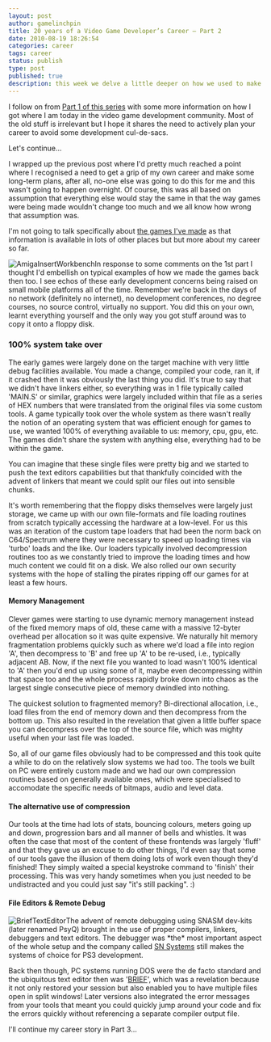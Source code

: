 ```yaml
---
layout: post
author: gamelinchpin
title: 20 years of a Video Game Developer’s Career – Part 2
date: 2010-08-19 18:26:54
categories: career
tags: career
status: publish
type: post
published: true
description: this week we delve a little deeper on how we used to make video games before networks
---
```

I follow on from [Part 1 of this
series](http://game-linchpin.com/2010/08/20-years-of-a-video-game-developer-career.html) with some more information on how I got where I am today in the video game development community. Most of the old stuff is irrelevant but I hope it shares the need to actively plan your career to avoid some development cul-de-sacs.

Let's continue...

I wrapped up the previous post where I'd pretty much reached a point
where I recognised a need to get a grip of my own career and make some
long-term plans, after all, no-one else was going to do this for me and
this wasn't going to happen overnight. Of course, this was all based on
assumption that everything else would stay the same in that the way
games were being made wouldn't change too much and we all know how wrong
that assumption was.

I'm not going to talk specifically about [the games I've
made](http://gamedevconsulting.blogspot.com/p/softography.html) as that information is available in lots of other places but but more about my career so far.

![](/assets/AmigaInsertWorkbench-300x257.gif "AmigaInsertWorkbench")In
response to some comments on the 1st part I thought I'd embellish on
typical examples of how we made the games back then too. I see echos of
these early development concerns being raised on small mobile platforms
all of the time. Remember we're back in the days of no network
(definitely no internet), no development conferences, no degree courses,
no source control, virtually no support. You did this on your own,
learnt everything yourself and the only way you got stuff around was to
copy it onto a floppy disk.

### 100% system take over

The early games were largely done on the target machine with very little
debug facilities available. You made a change, compiled your code, ran
it, if it crashed then it was obviously the last thing you did. It's
true to say that we didn't have linkers either, so everything was in 1
file typically called 'MAIN.S' or similar, graphics were largely
included within that file as a series of HEX numbers that were
translated from the original files via some custom tools. A game
typically took over the whole system as there wasn't really the notion
of an operating system that was efficient enough for games to use, we
wanted 100% of everything available to
us: memory, cpu, gpu, etc. The games didn't share the system with anything else, everything had to be within the game.

You can imagine that these single files were pretty big and we started
to push the text editors capabilities but that thankfully coincided with
the advent of linkers that meant we could split our files out into
sensible chunks.

It's worth remembering that the floppy disks themselves were largely
just storage, we came up with our own file-formats and file loading
routines from scratch typically accessing the hardware at a low-level.
For us this was an iteration of the custom tape loaders that had been
the norm back on C64/Spectrum where they were necessary to speed up
loading times via 'turbo' loads and the like. Our loaders typically
involved decompression routines too as we constantly tried to improve
the loading times and how much content we could fit on a disk. We also
rolled our own security systems with the hope of stalling the pirates
ripping off our games for at least a few hours.

#### Memory Management

Clever games were starting to use dynamic memory management instead of
the fixed memory maps of old, these came with a massive 12-byter
overhead per allocation so it was quite expensive. We naturally hit
memory fragmentation problems quickly such as where we'd load a file
into region 'A', then decompress to 'B' and free up 'A' to be re-used,
i.e., typically adjacent AB. Now, if the next file you wanted to load
wasn't 100% identical to 'A' then you'd end up using some of it, maybe
even decompressing within that space too and the whole process rapidly
broke down into chaos as the largest single consecutive piece of memory
dwindled into nothing.

The quickest solution to fragmented memory? Bi-directional allocation,
i.e., load files from the end of memory down and then decompress from
the bottom up. This also resulted in the revelation that given a little
buffer space you can decompress over the top of the source file, which
was mighty useful when your last file was loaded.

So, all of our game files obviously had to be compressed and this took
quite a while to do on the relatively slow systems we had too. The tools
we built on PC were entirely custom made and we had our own compression
routines based on generally available ones, which were specialised to
accomodate the specific needs of bitmaps, audio and level data.

#### The alternative use of compression

Our tools at the time had lots of stats, bouncing colours, meters going
up and down, progression bars and all manner of bells and whistles. It
was often the case that most of the content of these frontends was
largely 'fluff' and that they gave us an excuse to do other things, I'd
even say that some of our tools gave the illusion of them doing lots of
work even though they'd finished! They simply waited a special keystroke
command to 'finish' their processing. This was very handy sometimes when
you just needed to be undistracted and you could just say "it's still
packing". :)

#### File Editors & Remote Debug

![](/assets/BriefTextEditor-300x264.png "BriefTextEditor")The advent of
remote debugging using SNASM dev-kits (later renamed PsyQ) brought in
the use of proper compilers, linkers, debuggers and text editors. The
debugger was \*the\* most important aspect of the whole setup and the
company called [SN Systems](http://www.snsys.com/) still makes the systems of choice for PS3 development.

Back then though, PC systems running DOS were the de facto standard and
the ubiquitous text editor then was
'[BRIEF](http://en.wikipedia.org/wiki/Brief_(text_editor))', which was a revelation because it not only restored your session but also enabled you to have multiple files open in split windows! Later versions also integrated the error messages from your tools that meant you could quickly jump around your code and fix the errors quickly without referencing a separate compiler output file.

**<span style="font-weight: normal;">
 </span>**

I'll continue my career story in Part 3...

